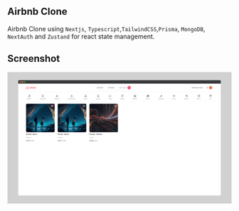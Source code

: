 ## Airbnb Clone
Airbnb Clone using `Nextjs`, `Typescript`,`TailwindCSS`,`Prisma`, `MongoDB`, `NextAuth` and `Zustand` for react state management.


## Screenshot
![Homepage](./homepage.png)

